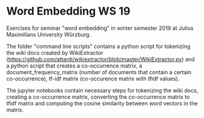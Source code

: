 # Word Embedding WS 19


Exercises for seminar "word embedding" in winter semester 2019 at Julius Maximilians University Würzburg.


The folder "command line scripts" contains a python script for tokenizing the wiki docs created by WikiExtractor (https://github.com/attardi/wikiextractor/blob/master/WikiExtractor.py) and a python script that creates a co-occurrence matrix, 
a document_frequency_matrix (number of documents that contain a certain co-occurrence), tf-idf matrix (co-occurence matrix with tfidf values).

The jupyter notebooks contain necessary steps for tokenizing the wiki docs, creating a co-occurrence matrix, converting the co-occurrence matrix to tfidf matrix and computing the cosine similarity between word vectors in the matrix. 
